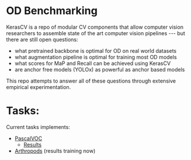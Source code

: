 # OD Benchmarking

KerasCV is a repo of modular CV components that allow computer vision researchers to
assemble state of the art computer vision pipelines --- but there are still open
questions:

- what pretrained backbone is optimal for OD on real world datasets
- what augmentation pipeline is optimal for training most OD models
- what scores for MaP and Recall can be achieved using KerasCV
- are anchor free models (YOLOx) as powerful as anchor based models

This repo attempts to answer all of these questions through extensive empirical
experimentation.

# Tasks:

Current tasks implements:

- [PascalVOC](tasks/pascal_voc2007)
    - [Results](https://github.com/LukeWood/OD-Benchmarks/blob/master/tasks/pascal_voc2007/results/metrics.md)
- [Arthropods](tasks/arthropods) (results training now)
